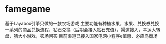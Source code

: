 # famegame
基于Layabox引擎只做的一款农场游戏
主要功能有种植水果，水果、兑换券兑换一系列的商品兑换流程，钻石兑换（后期会接入钻石充值），渠道接入，幸运大转盘，猜大小游戏，农场问答
目前渠道已接入国家电网小程序e值惠、必应鸟商场

